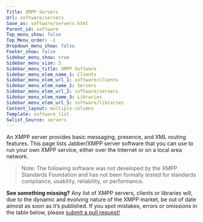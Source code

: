 ```yaml
---
Title: XMPP Servers
Url: software/servers
Save_as: software/servers.html
Parent_id: software
Top_menu_show: false
Top_Menu_order: -1
Dropdown_menu_show: false
Footer_show: false
Sidebar_menu_show: true
Sidebar_menu_size: 3
Sidebar_menu_title: XMPP Software
Sidebar_menu_elem_name_1: Clients
Sidebar_menu_elem_url_1: software/clients
Sidebar_menu_elem_name_2: Servers
Sidebar_menu_elem_url_2: software/servers
Sidebar_menu_elem_name_3: Libraries
Sidebar_menu_elem_url_3: software/libraries
Content_layout: multiple-columns
Template: software_list
Swlist_Source: servers
---
```


An XMPP server provides basic messaging, presence, and XML routing features. This page lists Jabber/XMPP server software that you can use to run your own XMPP service, either over the Internet or on a local area network.

> Note: The following software was not developed by the XMPP Standards Foundation and has not been formally tested for standards compliance, usability, reliability, or performance.

__See something missing?__ Any list of XMPP servers, clients or libraries will, due to the dynamic and evolving nature of the XMPP market, be out of date almost as soon as it’s published. If you spot mistakes, errors or omissions in the table below, please [submit a pull request!](https://github.com/xsf/xmpp.org/tree/master/data/README.rst)
